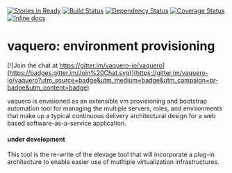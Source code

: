 [![Stories in Ready](https://badge.waffle.io/vaquero-io/vaquero_io.png?label=ready&title=Ready)](https://waffle.io/vaquero-io/vaquero_io)
[![Build Status](https://travis-ci.org/vaquero-io/vaquero.svg?branch=master)][travis]
[![Dependency Status](https://gemnasium.com/vaquero-io/vaquero.png?travis)][gemnasium]
[![Coverage Status](https://coveralls.io/repos/vaquero-io/vaquero/badge.png?branch=master)][coveralls]
[![Inline docs](http://inch-ci.org/github/vaquero-io/vaquero.png?branch=master)][inch]

[travis]: http://travis-ci.org/vaquero-io/vaquero
[gemnasium]: https://gemnasium.com/vaquero-io/vaquero
[coveralls]: https://coveralls.io/r/vaquero-io/vaquero
[inch]: http://inch-ci.org/github/vaquero-io/vaquero

# vaquero: environment provisioning

[![Join the chat at https://gitter.im/vaquero-io/vaquero](https://badges.gitter.im/Join%20Chat.svg)](https://gitter.im/vaquero-io/vaquero?utm_source=badge&utm_medium=badge&utm_campaign=pr-badge&utm_content=badge)

vaquero is envisioned as an extensible vm provisioning and bootstrap automation tool for managing the multiple servers, roles, and environments that make up a typical continuous delivery architectural design for a web based software-as-a-service application.

#### under development
This tool is the re-write of the elevage tool that will incorporate a plug-in architecture to enable easier use of mutltiple virtualization infrastructures.
